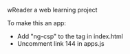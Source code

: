 wReader
a web learning project

To make this an app:
- Add "ng-csp" to the <html> tag in index.html
- Uncomment link 144 in apps.js
